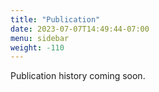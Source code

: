 ```yaml
---
title: "Publication"
date: 2023-07-07T14:49:44-07:00
menu: sidebar
weight: -110
---
```


Publication history coming soon.